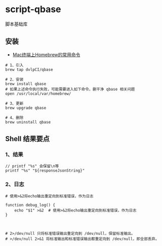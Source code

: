 # script-qbase
脚本基础库





## 安装

* [Mac终端上Homebrew的常用命令](https://www.jianshu.com/p/536abd711af2)

```shell
# 1、引入
brew tap dvlpCI/qbase

# 2、安装
brew install qbase
# 如果上述命令执行失败，可能需要进入如下命令，删干净 qbase 相关问题
open /usr/local/var/homebrew/

# 3、更新
brew upgrade qbase

# 4、删除
brew uninstall qbase
```



## Shell 结果要点

### 1、结果

```shell
// printf "%s" 会保留\n等
printf "%s" "${responseJsonString}"
```


### 2、日志

```shell
# 使用>&2将echo输出重定向到标准错误，作为日志

function debug_log() {
	echo "$1" >&2  # 使用>&2将echo输出重定向到标准错误，作为日志
}



# 2>/dev/null 只将标准错误输出重定向到 /dev/null，保留标准输出。
# >/dev/null 2>&1 将标准输出和标准错误输出都重定向到 /dev/null，即全部丢弃。
```

